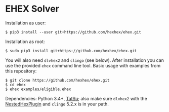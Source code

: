 # EHEX Solver

Installation as user:

```
$ pip3 install --user git+https://github.com/hexhex/ehex.git
```

Installation as root:

```
$ sudo pip3 install git+https://github.com/hexhex/ehex.git
```

You will also need `dlvhex2` and `clingo` (see below). After installation you can use the provided `ehex` command line tool. Basic usage with examples from this repository:

```
$ git clone https://github.com/hexhex/ehex.git
$ cd ehex
$ ehex examples/eligible.ehex
```

Dependencies: Python 3.4+, [TatSu](https://github.com/neogeny/tatsu); also make sure `dlvhex2` with the [NestedHexPlugin](https://github.com/hexhex/nestedhexplugin) and `clingo` 5.2.x is in your path.
